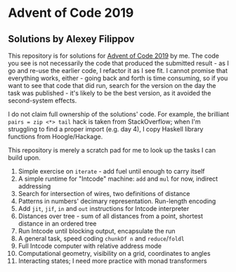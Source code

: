 # Advent of Code 2019
## Solutions by Alexey Filippov

This repository is for solutions for [Advent of Code 2019](https://adventofcode.com/2019) by me.
The code you see is not necessarily the code that produced the submitted result - as I go and re-use
the earlier code, I refactor it as I see fit. I cannot promise that everything works, either - 
going back and forth is time consuming, so if you want to see that code that did run, search for the 
version on the day the task was published - it's likely to be the best version, as it avoided 
the second-system effects.

I do not claim full ownership of the solutions' code. For example, the brilliant `pairs = zip <*> tail` hack is taken from StackOverflow; 
when I'm struggling to find a proper import (e.g. day 4), I copy Haskell library functions from Hoogle/Hackage.

This repository is merely a scratch pad for me to look up the tasks I can build upon.

  1. Simple exercise on `iterate` - add fuel until enough to carry itself
  2. A simple runtime for "Intcode" machine: `add` and `mul` for now, indirect addressing
  3. Search for intersection of wires, two definitions of distance
  4. Patterns in numbers' decimary representation. Run-length encoding
  5. Add `jit`, `jif`, `in` and `out` instructions for Intcode interpreter
  6. Distances over tree - sum of all distances from a point, shortest distance in an ordered tree
  7. Run Intcode until blocking output, encapsulate the run
  8. A general task, speed coding `chunkOf n` and `reduce`/`foldl`
  9. Full Intcode computer with relative address mode
 10. Computational geometry, visibility on a grid, coordinates to angles
 11. Interacting states; I need more practice with monad transformers
